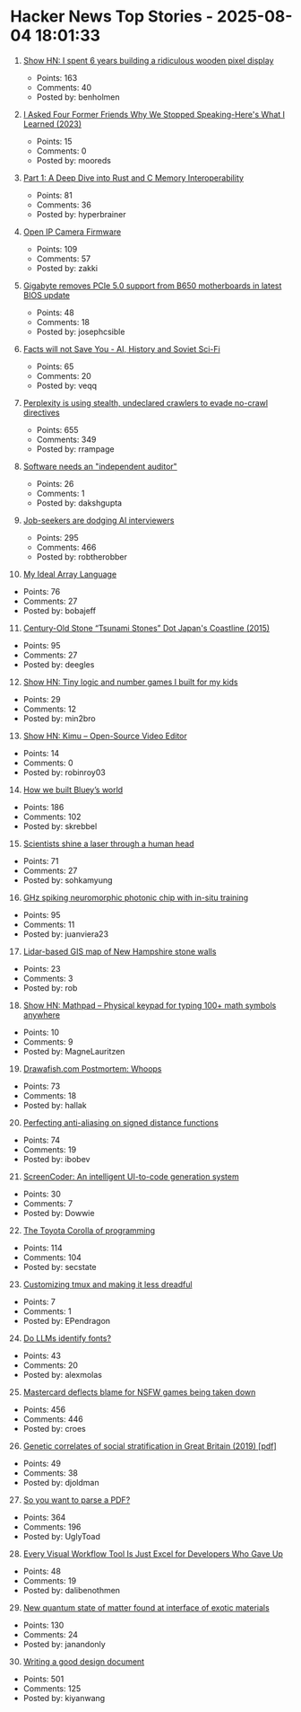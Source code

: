 # Hacker News Top Stories - 2025-08-04 18:01:33

1. [Show HN: I spent 6 years building a ridiculous wooden pixel display](https://benholmen.com/blog/kilopixel/)
   - Points: 163
   - Comments: 40
   - Posted by: benholmen

2. [I Asked Four Former Friends Why We Stopped Speaking-Here's What I Learned (2023)](https://www.vogue.com/article/reconnecting-with-ex-friends)
   - Points: 15
   - Comments: 0
   - Posted by: mooreds

3. [Part 1: A Deep Dive into Rust and C Memory Interoperability](https://notashes.me/blog/part-1-memory-management/)
   - Points: 81
   - Comments: 36
   - Posted by: hyperbrainer

4. [Open IP Camera Firmware](https://openipc.org/à)
   - Points: 109
   - Comments: 57
   - Posted by: zakki

5. [Gigabyte removes PCIe 5.0 support from B650 motherboards in latest BIOS update](https://videocardz.com/newz/gigabyte-removes-unofficial-pcie-5-0-support-from-b650-motherboards-in-latest-bios-update)
   - Points: 48
   - Comments: 18
   - Posted by: josephcsible

6. [Facts will not Save You - AI, History and Soviet Sci-Fi](https://hegemon.substack.com/p/facts-will-not-save-you)
   - Points: 65
   - Comments: 20
   - Posted by: veqq

7. [Perplexity is using stealth, undeclared crawlers to evade no-crawl directives](https://blog.cloudflare.com/perplexity-is-using-stealth-undeclared-crawlers-to-evade-website-no-crawl-directives/)
   - Points: 655
   - Comments: 349
   - Posted by: rrampage

8. [Software needs an "independent auditor"](https://www.greptile.com/blog/auditor)
   - Points: 26
   - Comments: 1
   - Posted by: dakshgupta

9. [Job-seekers are dodging AI interviewers](https://fortune.com/2025/08/03/ai-interviewers-job-seekers-unemployment-hiring-hr-teams/)
   - Points: 295
   - Comments: 466
   - Posted by: robtherobber

10. [My Ideal Array Language](https://www.ashermancinelli.com/csblog/2025-7-20-Ideal-Array-Language.html)
   - Points: 76
   - Comments: 27
   - Posted by: bobajeff

11. [Century-Old Stone “Tsunami Stones” Dot Japan's Coastline (2015)](https://www.smithsonianmag.com/smart-news/century-old-warnings-against-tsunamis-dot-japans-coastline-180956448/)
   - Points: 95
   - Comments: 27
   - Posted by: deegles

12. [Show HN: Tiny logic and number games I built for my kids](https://quizmathgenius.com/)
   - Points: 29
   - Comments: 12
   - Posted by: min2bro

13. [Show HN: Kimu – Open-Source Video Editor](https://www.trykimu.com/)
   - Points: 14
   - Comments: 0
   - Posted by: robinroy03

14. [How we built Bluey’s world](https://www.itsnicethat.com/features/how-we-built-bluey-s-world-cartoon-background-scenery-art-director-catriona-drummond-animation-090725)
   - Points: 186
   - Comments: 102
   - Posted by: skrebbel

15. [Scientists shine a laser through a human head](https://spectrum.ieee.org/optical-brain-imaging)
   - Points: 71
   - Comments: 27
   - Posted by: sohkamyung

16. [GHz spiking neuromorphic photonic chip with in-situ training](https://arxiv.org/abs/2506.14272)
   - Points: 95
   - Comments: 11
   - Posted by: juanviera23

17. [Lidar-based GIS map of New Hampshire stone walls](https://nhgranit.maps.arcgis.com/apps/webappviewer/index.html?id=25930044fe2b4d8fb5cab3ec07565e83)
   - Points: 23
   - Comments: 3
   - Posted by: rob

18. [Show HN: Mathpad – Physical keypad for typing 100+ math symbols anywhere](https://www.crowdsupply.com/summa-cogni/mathpad)
   - Points: 10
   - Comments: 9
   - Posted by: MagneLauritzen

19. [Drawafish.com Postmortem: Whoops](https://aldenhallak.com/blog/posts/draw-a-fish-postmortem.html)
   - Points: 73
   - Comments: 18
   - Posted by: hallak

20. [Perfecting anti-aliasing on signed distance functions](https://blog.pkh.me/p/44-perfecting-anti-aliasing-on-signed-distance-functions.html)
   - Points: 74
   - Comments: 19
   - Posted by: ibobev

21. [ScreenCoder: An intelligent UI-to-code generation system](https://github.com/leigest519/ScreenCoder)
   - Points: 30
   - Comments: 7
   - Posted by: Dowwie

22. [The Toyota Corolla of programming](https://deprogrammaticaipsum.com/the-toyota-corolla-of-programming/)
   - Points: 114
   - Comments: 104
   - Posted by: secstate

23. [Customizing tmux and making it less dreadful](https://evgeniipendragon.com/posts/customizing-tmux-and-making-it-less-dreadful/)
   - Points: 7
   - Comments: 1
   - Posted by: EPendragon

24. [Do LLMs identify fonts?](https://maxhalford.github.io/blog/llm-font-identification/)
   - Points: 43
   - Comments: 20
   - Posted by: alexmolas

25. [Mastercard deflects blame for NSFW games being taken down](https://www.pcgamer.com/games/mastercard-deflects-blame-for-nsfw-games-being-taken-down-but-valve-says-payment-processors-specifically-cited-a-mastercard-rule-about-damaging-the-brand/)
   - Points: 456
   - Comments: 446
   - Posted by: croes

26. [Genetic correlates of social stratification in Great Britain (2019) [pdf]](https://research.vu.nl/ws/portalfiles/portal/127420931/Genetic_correlates_of_social_stratification_in_Great_Britain.pdf)
   - Points: 49
   - Comments: 38
   - Posted by: djoldman

27. [So you want to parse a PDF?](https://eliot-jones.com/2025/8/pdf-parsing-xref)
   - Points: 364
   - Comments: 196
   - Posted by: UglyToad

28. [Every Visual Workflow Tool Is Just Excel for Developers Who Gave Up](https://medium.com/@mohamedalibenothmen1/every-visual-workflow-tool-is-just-excel-for-developers-who-gave-up-f7261090fbc8)
   - Points: 48
   - Comments: 19
   - Posted by: dalibenothmen

29. [New quantum state of matter found at interface of exotic materials](https://phys.org/news/2025-07-quantum-state-interface-exotic-materials.html)
   - Points: 130
   - Comments: 24
   - Posted by: janandonly

30. [Writing a good design document](https://grantslatton.com/how-to-design-document)
   - Points: 501
   - Comments: 125
   - Posted by: kiyanwang

